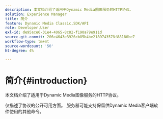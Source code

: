 ```yaml
---
description: 本文档介绍了适用于Dynamic Media图像服务的HTTP协议。
solution: Experience Manager
title: 简介
feature: Dynamic Media Classic,SDK/API
role: Developer,User
exl-id: de95ace6-31e4-4065-8c82-f190a79e911d
source-git-commit: 206e4643e3926cb85b4be2189743578f88180be7
workflow-type: tm+mt
source-wordcount: '50'
ht-degree: 4%

---
```


# 简介{#introduction}

本文档介绍了适用于Dynamic Media图像服务的HTTP协议。

仅描述了协议的公开可用方面。 服务器可能支持保留供Dynamic Media客户端软件使用的其他命令。
